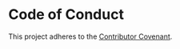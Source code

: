 # Code of Conduct
This project adheres to the [Contributor Covenant](https://www.contributor-covenant.org/version/2/1/code_of_conduct/).
